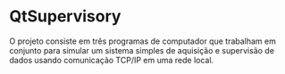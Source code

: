 # QtSupervisory
O projeto consiste em três programas de computador que trabalham em conjunto para simular um sistema simples de aquisição e supervisão de dados usando comunicação TCP/IP em uma rede local.
